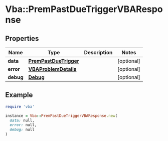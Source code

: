 # Vba::PremPastDueTriggerVBAResponse

## Properties

| Name | Type | Description | Notes |
| ---- | ---- | ----------- | ----- |
| **data** | [**PremPastDueTrigger**](PremPastDueTrigger.md) |  | [optional] |
| **error** | [**VBAProblemDetails**](VBAProblemDetails.md) |  | [optional] |
| **debug** | [**Debug**](Debug.md) |  | [optional] |

## Example

```ruby
require 'vba'

instance = Vba::PremPastDueTriggerVBAResponse.new(
  data: null,
  error: null,
  debug: null
)
```

